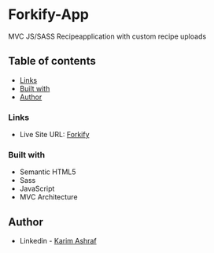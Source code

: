 # Forkify-App
MVC JS/SASS Recipeapplication with custom recipe uploads

## Table of contents

- [Links](#links)
- [Built with](#built-with)
- [Author](#author)


### Links

- Live Site URL: [Forkify](https://karim-forkify.netlify.app)

### Built with

- Semantic HTML5
- Sass
- JavaScript
- MVC Architecture 


## Author

- Linkedin - [Karim Ashraf](https://www.linkedin.com/in/karim-ashraf-72k/)

